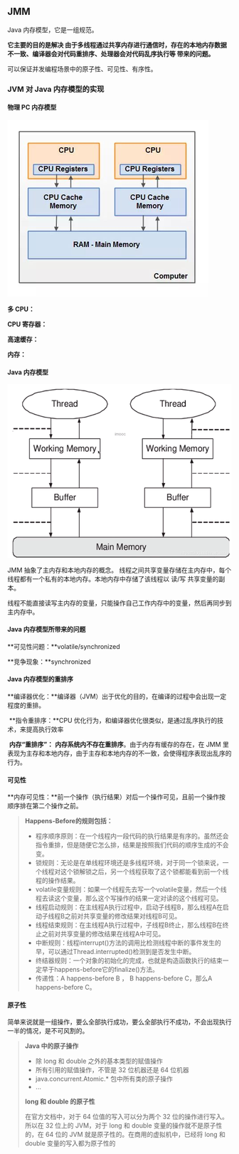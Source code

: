 ## JMM

Java 内存模型，它是一组规范。

**它主要的目的是解决 由于多线程通过共享内存进行通信时，存在的本地内存数据不一致、编译器会对代码重排序、处理器会对代码乱序执行等 带来的问题。**

可以保证并发编程场景中的原子性、可见性、有序性。



### JVM 对 Java 内存模型的实现

#### 物理 PC 内存模型

![](img/JMM-CPU.jpg)

**多 CPU：**

**CPU 寄存器：**

**高速缓存：**

**内存：**



#### Java 内存模型

![](img/JMM-Java.png)



JMM 抽象了主内存和本地内存的概念。
线程之间共享变量存储在主内存中，每个线程都有一个私有的本地内存。本地内存中存储了该线程以 读/写 共享变量的副本。

线程不能直接读写主内存的变量，只能操作自己工作内存中的变量，然后再同步到主内存中。

#### Java 内存模型所带来的问题

**可见性问题：**volatile/synchronized

**竞争现象：**synchronized

#### Java 内存模型的重排序

​	**编译器优化：**编译器（JVM）出于优化的目的，在编译的过程中会出现一定程度的重排。

​	**指令重排序：**CPU 优化行为，和编译器优化很类似，是通过乱序执行的技术，来提高执行效率

​	**内存“重排序”：** **内存系统内不存在重排序**。由于内存有缓存的存在，在 JMM 里表现为主存和本地内存，由于主存和本地内存的不一致，会使得程序表现出乱序的行为。

#### 可见性

**内存可见性：**前一个操作（执行结果）对后一个操作可见，且前一个操作按顺序排在第二个操作之前。

> **Happens-Before的规则包括：**
>
> - 程序顺序原则：在一个线程内一段代码的执行结果是有序的。虽然还会指令重排，但是随便它怎么排，结果是按照我们代码的顺序生成的不会变。
> - 锁规则：无论是在单线程环境还是多线程环境，对于同一个锁来说，一个线程对这个锁解锁之后，另一个线程获取了这个锁都能看到前一个线程的操作结果。
> - volatile变量规则：如果一个线程先去写一个volatile变量，然后一个线程去读这个变量，那么这个写操作的结果一定对读的这个线程可见。
> - 线程启动规则：在主线程A执行过程中，启动子线程B，那么线程A在启动子线程B之前对共享变量的修改结果对线程B可见。
> - 线程结束规则：在主线程A执行过程中，子线程B终止，那么线程B在终止之前对共享变量的修改结果在线程A中可见。
> - 中断规则：线程interrupt()方法的调用比检测线程中断的事件发生的早，可以通过Thread.interrupted()检测到是否发生中断。
> - 终结器规则：一个对象的初始化的完成，也就是构造函数执行的结束一定早于happens-before它的finalize()方法。
> - 传递性：A happens-before B ， B happens-before C，那么A happens-before C。

#### 原子性

简单来说就是一组操作，要么全部执行成功，要么全部执行不成功，不会出现执行一半的情况，是不可风割的。

> **Java 中的原子操作**
>
> - 除 long 和 double 之外的基本类型的赋值操作
> - 所有引用的赋值操作，不管是 32 位机器还是 64 位机器
> - java.concurrent.Atomic.* 包中所有类的原子操作
> - ...
>
> **long 和 double 的原子性**
>
> 在官方文档中，对于 64 位值的写入可以分为两个 32 位的操作进行写入。所以在 32 位上的 JVM，对于 long 和 double 变量的操作就不是原子性的，在 64 位的 JVM 就是原子性的。在商用的虚拟机中，已经将 long 和 double 变量的写入都为原子性的